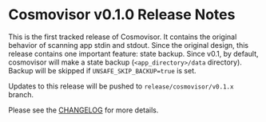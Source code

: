 # Cosmovisor v0.1.0 Release Notes

This is the first tracked release of Cosmovisor. It contains the original behavior of scanning app stdin and stdout.
Since the original design, this release contains one important feature: state backup. Since v0.1, by default, cosmovisor will make a state backup (`<app_directory>/data` directory). Backup will be skipped if `UNSAFE_SKIP_BACKUP=true` is set.

Updates to this release will be pushed to `release/cosmovisor/v0.1.x` branch.

Please see the [CHANGELOG](https://github.com/cosmos/cosmos-sdk/blob/release/cosmovisor/v0.1.x/cosmovisor/CHANGELOG.md) for more details.
